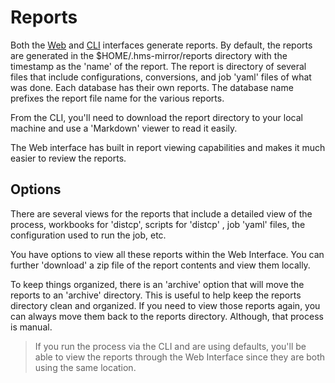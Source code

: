 # Reports

Both the [Web](Web-Interface.md) and [CLI](CLI.md) interfaces generate reports.  By default, the reports are 
generated in the $HOME/.hms-mirror/reports directory with the timestamp as the 'name' of the report.  The report is 
directory of several files that include configurations, conversions, and job 'yaml' files of what was done.  Each 
database has their own reports.  The database name prefixes the report file name for the various reports.

From the CLI, you'll need to download the report directory to your local machine and use a 'Markdown' viewer to read 
it easily.

The Web interface has built in report viewing capabilities and makes it much easier to review the reports.

## Options

There are several views for the reports that include a detailed view of the process, workbooks for 'distcp', scripts for 'distcp'
, job 'yaml' files, the configuration used to run the job, etc.

You have options to view all these reports within the Web Interface. You can further 'download' a zip file of the report contents
and view them locally.

To keep things organized, there is an 'archive' option that will move the reports to an 'archive' directory.  This is useful to help
keep the reports directory clean and organized.  If you need to view those reports again, you can always move them back to the reports directory.
Although, that process is manual.

> If you run the process via the CLI and are using defaults, you'll be able to view the reports through the Web 
> Interface since they are both using the same location.